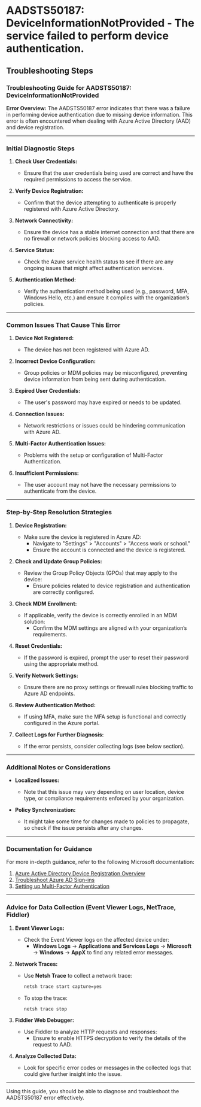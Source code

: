 
# AADSTS50187: DeviceInformationNotProvided - The service failed to perform device authentication.


## Troubleshooting Steps
### Troubleshooting Guide for AADSTS50187: DeviceInformationNotProvided

**Error Overview:**
The AADSTS50187 error indicates that there was a failure in performing device authentication due to missing device information. This error is often encountered when dealing with Azure Active Directory (AAD) and device registration.

---

### Initial Diagnostic Steps

1. **Check User Credentials:**
   - Ensure that the user credentials being used are correct and have the required permissions to access the service.

2. **Verify Device Registration:**
   - Confirm that the device attempting to authenticate is properly registered with Azure Active Directory.

3. **Network Connectivity:**
   - Ensure the device has a stable internet connection and that there are no firewall or network policies blocking access to AAD.

4. **Service Status:**
   - Check the Azure service health status to see if there are any ongoing issues that might affect authentication services.

5. **Authentication Method:**
   - Verify the authentication method being used (e.g., password, MFA, Windows Hello, etc.) and ensure it complies with the organization’s policies.

---

### Common Issues That Cause This Error

1. **Device Not Registered:**
   - The device has not been registered with Azure AD.

2. **Incorrect Device Configuration:**
   - Group policies or MDM policies may be misconfigured, preventing device information from being sent during authentication.

3. **Expired User Credentials:**
   - The user's password may have expired or needs to be updated.

4. **Connection Issues:**
   - Network restrictions or issues could be hindering communication with Azure AD.

5. **Multi-Factor Authentication Issues:**
   - Problems with the setup or configuration of Multi-Factor Authentication.

6. **Insufficient Permissions:**
   - The user account may not have the necessary permissions to authenticate from the device.

---

### Step-by-Step Resolution Strategies

1. **Device Registration:**
   - Make sure the device is registered in Azure AD:
     - Navigate to "Settings" > "Accounts" > "Access work or school."
     - Ensure the account is connected and the device is registered.

2. **Check and Update Group Policies:**
   - Review the Group Policy Objects (GPOs) that may apply to the device:
     - Ensure policies related to device registration and authentication are correctly configured.

3. **Check MDM Enrollment:**
   - If applicable, verify the device is correctly enrolled in an MDM solution:
     - Confirm the MDM settings are aligned with your organization’s requirements.

4. **Reset Credentials:**
   - If the password is expired, prompt the user to reset their password using the appropriate method.

5. **Verify Network Settings:**
   - Ensure there are no proxy settings or firewall rules blocking traffic to Azure AD endpoints.

6. **Review Authentication Method:**
   - If using MFA, make sure the MFA setup is functional and correctly configured in the Azure portal.

7. **Collect Logs for Further Diagnosis:**
   - If the error persists, consider collecting logs (see below section).

---

### Additional Notes or Considerations

- **Localized Issues:**
  - Note that this issue may vary depending on user location, device type, or compliance requirements enforced by your organization.

- **Policy Synchronization:**
  - It might take some time for changes made to policies to propagate, so check if the issue persists after any changes.

---

### Documentation for Guidance

For more in-depth guidance, refer to the following Microsoft documentation:

1. [Azure Active Directory Device Registration Overview](https://learn.microsoft.com/en-us/azure/active-directory/devices/concept-device-registration)
2. [Troubleshoot Azure AD Sign-ins](https://learn.microsoft.com/en-us/azure/active-directory/authentication/howto-troubleshoot-sign-ins)
3. [Setting up Multi-Factor Authentication](https://learn.microsoft.com/en-us/azure/active-directory/authentication/howto-mfa-getstarted)

---

### Advice for Data Collection (Event Viewer Logs, NetTrace, Fiddler)

1. **Event Viewer Logs:**
   - Check the Event Viewer logs on the affected device under:
     - **Windows Logs** -> **Applications and Services Logs** -> **Microsoft** -> **Windows** -> **AppX** to find any related error messages.

2. **Network Traces:**
   - Use **Netsh Trace** to collect a network trace:
     ```bash
     netsh trace start capture=yes
     ```
   - To stop the trace:
     ```bash
     netsh trace stop
     ```

3. **Fiddler Web Debugger:**
   - Use Fiddler to analyze HTTP requests and responses:
     - Ensure to enable HTTPS decryption to verify the details of the request to AAD.

4. **Analyze Collected Data:**
   - Look for specific error codes or messages in the collected logs that could give further insight into the issue.

---

Using this guide, you should be able to diagnose and troubleshoot the AADSTS50187 error effectively.